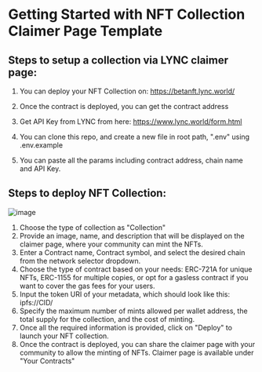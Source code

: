 # Getting Started with NFT Collection Claimer Page Template

## Steps to setup a collection via LYNC claimer page:

1. You can deploy your NFT Collection on: https://betanft.lync.world/

2. Once the contract is deployed, you can get the contract address

3. Get API Key from LYNC from here: https://www.lync.world/form.html

4. You can clone this repo, and create a new file in root path, ".env" using .env.example

5. You can paste all the params including contract address, chain name and API Key.

## Steps to deploy NFT Collection: 
![image](https://1898638688-files.gitbook.io/~/files/v0/b/gitbook-x-prod.appspot.com/o/spaces%2F3h3YUWYt8sR5rHLOIeFc%2Fuploads%2FLxWwCVqIYj9cAnE7lE6W%2FCollection.png?alt=media&token=90958695-44ad-4476-8cab-3e0b2f111699)

1. Choose the type of collection as "Collection"
2. Provide an image, name, and description that will be displayed on the claimer page, where your community can mint the NFTs.
3. Enter a Contract name, Contract symbol, and select the desired chain from the network selector dropdown.
4. Choose the type of contract based on your needs: ERC-721A for unique NFTs, ERC-1155 for multiple copies, or opt for a gasless contract if you want to cover the gas fees for your users.
5. Input the token URI of your metadata, which should look like this: ipfs://CID/
6. Specify the maximum number of mints allowed per wallet address, the total supply for the collection, and the cost of minting.
7. Once all the required information is provided, click on "Deploy" to launch your NFT collection.
8. Once the contract is deployed, you can share the claimer page with your community to allow the minting of NFTs. Claimer page is available under "Your Contracts"
